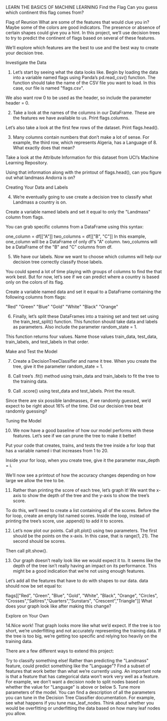 LEARN THE BASICS OF MACHINE LEARNING
Find the Flag
Can you guess which continent this flag comes from?

Flag of Reunion
What are some of the features that would clue you in? Maybe some of the colors are good indicators. The presence or absence of certain shapes could give you a hint. In this project, we’ll use decision trees to try to predict the continent of flags based on several of these features.

We’ll explore which features are the best to use and the best way to create your decision tree.

Investigate the Data

1. Let’s start by seeing what the data looks like. Begin by loading the data into a variable named flags using Panda’s pd.read_csv() function. The function should take the name of the CSV file you want to load. In this case, our file is named "flags.csv".

We also want row 0 to be used as the header, so include the parameter header = 0.

2. Take a look at the names of the columns in our DataFrame. These are the features we have available to us. Print flags.columns.

Let’s also take a look at the first few rows of the dataset. Print flags.head().

3. Many columns contain numbers that don’t make a lot of sense. For example, the third row, which represents Algeria, has a Language of 8. What exactly does that mean?

Take a look at the Attribute Information for this dataset from UCI’s Machine Learning Repository.

Using that information along with the printout of flags.head(), can you figure out what landmass Andorra is on?

Creating Your Data and Labels

4. We’re eventually going to use create a decision tree to classify what Landmass a country is on.

Create a variable named labels and set it equal to only the "Landmass" column from flags.

You can grab specific columns from a DataFrame using this syntax:

one_column = df[["A"]]
two_columns = df[["B", "C"]]
In this example, one_column will be a DataFrame of only df‘s "A" column. two_columns will be a DataFrame of the "B" and "C" columns from df.

5. We have our labels. Now we want to choose which columns will help our decision tree correctly classify those labels.

You could spend a lot of time playing with groups of columns to find the that work best. But for now, let’s see if we can predict where a country is based only on the colors of its flag.

Create a variable named data and set it equal to a DataFrame containing the following columns from flags:

"Red"
"Green"
"Blue"
"Gold"
"White"
"Black"
"Orange"

6. Finally, let’s split these DataFrames into a training set and test set using the train_test_split() function. This function should take data and labels as parameters. Also include the parameter random_state = 1.

This function returns four values. Name those values train_data, test_data, train_labels, and test_labels in that order.

Make and Test the Model

7. Create a DecisionTreeClassifier and name it tree. When you create the tree, give it the parameter random_state = 1.

8. Call tree‘s .fit() method using train_data and train_labels to fit the tree to the training data.

9. Call .score() using test_data and test_labels. Print the result.

Since there are six possible landmasses, if we randomly guessed, we’d expect to be right about 16% of the time. Did our decision tree beat randomly guessing?

Tuning the Model

10. We now have a good baseline of how our model performs with these features. Let’s see if we can prune the tree to make it better!

Put your code that creates, trains, and tests the tree inside a for loop that has a variable named i that increases from 1 to 20.

Inside your for loop, when you create tree, give it the parameter max_depth = i.

We’ll now see a printout of how the accuracy changes depending on how large we allow the tree to be.

11. Rather than printing the score of each tree, let’s graph it! We want the x-axis to show the depth of the tree and the y-axis to show the tree’s score.

To do this, we’ll need to create a list containing all of the scores. Before the for loop, create an empty list named scores. Inside the loop, instead of printing the tree’s score, use .append() to add it to scores.

12. Let’s now plot our points. Call plt.plot() using two parameters. The first should be the points on the x-axis. In this case, that is range(1, 21). The second should be scores.

Then call plt.show().

13. Our graph doesn’t really look like we would expect it to. It seems like the depth of the tree isn’t really having an impact on its performance. This might be a good indication that we’re not using enough features.

Let’s add all the features that have to do with shapes to our data. data should now be set equal to:

flags[["Red", "Green", "Blue", "Gold",
 "White", "Black", "Orange",
 "Circles",
"Crosses","Saltires","Quarters","Sunstars",
"Crescent","Triangle"]]
What does your graph look like after making this change?

Explore on Your Own

14.Nice work! That graph looks more like what we’d expect. If the tree is too short, we’re underfitting and not accurately representing the training data. If the tree is too big, we’re getting too specific and relying too heavily on the training data.

There are a few different ways to extend this project:

Try to classify something else! Rather than predicting the "Landmass" feature, could predict something like the "Language"?
Find a subset of features that work better than what we’re currently using. An important note is that a feature that has categorical data won’t work very well as a feature. For example, we don’t want a decision node to split nodes based on whether the value for "Language" is above or below 5.
Tune more parameters of the model. You can find a description of all the parameters you can tune in the Decision Tree Classifier documentation. For example, see what happens if you tune max_leaf_nodes. Think about whether you would be overfitting or underfitting the data based on how many leaf nodes you allow.